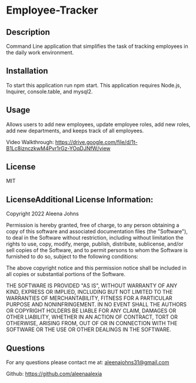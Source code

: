 # Employee-Tracker

  ## Description
  Command Line application that simplifies the task of tracking employees in the daily work environment.

  ## Installation
  To start this application run npm start. This application requires Node.js, Inquirer, console.table, and mysql2. 

  ## Usage
  Allows users to add new employees, update employee roles, add new roles, add new departments, and keeps track of all employees.

  Video Walkthrough: https://drive.google.com/file/d/1t-B1Lc8iznczkwM4Pvr1rGz-YOqDJNfW/view

  ## License
  MIT
  ## LicenseAdditional License Information: 
  Copyright 2022 Aleena Johns

Permission is hereby granted, free of charge, to any person obtaining a copy of this software and associated documentation files (the "Software"), to deal in the Software without restriction, including without limitation the rights to use, copy, modify, merge, publish, distribute, sublicense, and/or sell copies of the Software, and to permit persons to whom the Software is furnished to do so, subject to the following conditions:

The above copyright notice and this permission notice shall be included in all copies or substantial portions of the Software.

THE SOFTWARE IS PROVIDED "AS IS", WITHOUT WARRANTY OF ANY KIND, EXPRESS OR IMPLIED, INCLUDING BUT NOT LIMITED TO THE WARRANTIES OF MERCHANTABILITY, FITNESS FOR A PARTICULAR PURPOSE AND NONINFRINGEMENT. IN NO EVENT SHALL THE AUTHORS OR COPYRIGHT HOLDERS BE LIABLE FOR ANY CLAIM, DAMAGES OR OTHER LIABILITY, WHETHER IN AN ACTION OF CONTRACT, TORT OR OTHERWISE, ARISING FROM, OUT OF OR IN CONNECTION WITH THE SOFTWARE OR THE USE OR OTHER DEALINGS IN THE SOFTWARE.

  ## Questions
  For any questions please contact me at: aleenajohns31@gmail.com
  
  Github: https://github.com/aleenaalexia
  